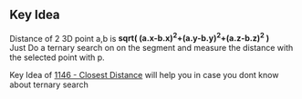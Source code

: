 ## Key Idea
Distance of 2 3D point a,b is <b> sqrt( (a.x-b.x)<sup>2</sup>+(a.y-b.y)<sup>2</sup>+(a.z-b.z)<sup>2</sup> )</b><br>
Just Do a ternary search on on the segment and measure the distance with the selected point with p.

Key Idea of [1146 - Closest Distance](https://github.com/Abdur-Rahim-sheikh/Light-oj-code-hint/tree/master/Ternary%20Search/1146%20-%20Closest%20Distance)  will help you in case you dont know about ternary search
